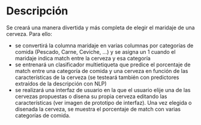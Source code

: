 # Descripción

Se creará una manera divertida y más completa de elegir el maridaje de una cerveza. Para ello: 
- se convertirá la columna maridaje en varias columnas por categorías de comida (Pescado, Carne, Ceviche, ...) y se asigna un 1 cuando el maridaje indica match entre la cerveza y esa categoría
- se entrenará un clasificador multietiqueta que predice el porcentaje de match entre una categoría de comida y una cerveza en función de las características de la cerveza (se testeará también con predictores extraídos de la descripción con NLP)
- se realizará una interfaz de usuario en la que el usuario elije una de las cervezas propuestas o disena su propia cerveza editando las características (ver imagen de prototipo de interfaz). Una vez elegida o disenada la cerveza, se muestra el porcentaje de match con varias categorías de comida.
